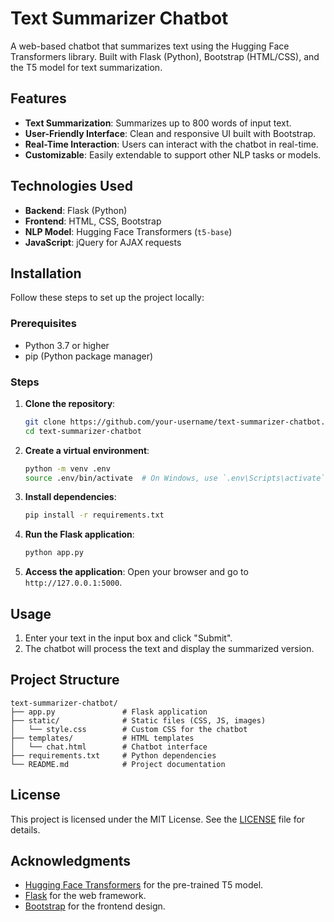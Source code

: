 # Text Summarizer Chatbot

A web-based chatbot that summarizes text using the Hugging Face Transformers library. Built with Flask (Python), Bootstrap (HTML/CSS), and the T5 model for text summarization.

## Features
- **Text Summarization**: Summarizes up to 800 words of input text.
- **User-Friendly Interface**: Clean and responsive UI built with Bootstrap.
- **Real-Time Interaction**: Users can interact with the chatbot in real-time.
- **Customizable**: Easily extendable to support other NLP tasks or models.

## Technologies Used
- **Backend**: Flask (Python)
- **Frontend**: HTML, CSS, Bootstrap
- **NLP Model**: Hugging Face Transformers (`t5-base`)
- **JavaScript**: jQuery for AJAX requests

## Installation

Follow these steps to set up the project locally:

### Prerequisites
- Python 3.7 or higher
- pip (Python package manager)

### Steps
1. **Clone the repository**:
   ```bash
   git clone https://github.com/your-username/text-summarizer-chatbot.git
   cd text-summarizer-chatbot
   ```

2. **Create a virtual environment**:
   ```bash
   python -m venv .env
   source .env/bin/activate  # On Windows, use `.env\Scripts\activate`
   ```

3. **Install dependencies**:
   ```bash
   pip install -r requirements.txt
   ```

4. **Run the Flask application**:
   ```bash
   python app.py
   ```

5. **Access the application**:
   Open your browser and go to `http://127.0.0.1:5000`.

## Usage
1. Enter your text in the input box and click "Submit".
2. The chatbot will process the text and display the summarized version.

## Project Structure
```
text-summarizer-chatbot/
├── app.py               # Flask application
├── static/              # Static files (CSS, JS, images)
│   └── style.css        # Custom CSS for the chatbot
├── templates/           # HTML templates
│   └── chat.html        # Chatbot interface
├── requirements.txt     # Python dependencies
└── README.md            # Project documentation
```
## License
This project is licensed under the MIT License. See the [LICENSE](LICENSE) file for details.

## Acknowledgments
- [Hugging Face Transformers](https://huggingface.co/transformers/) for the pre-trained T5 model.
- [Flask](https://flask.palletsprojects.com/) for the web framework.
- [Bootstrap](https://getbootstrap.com/) for the frontend design.

